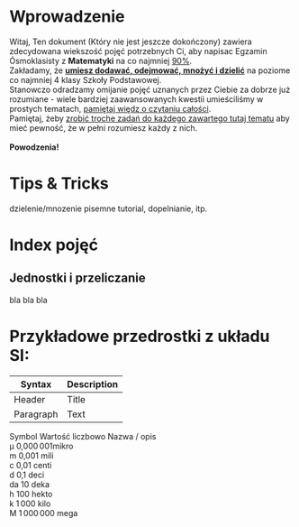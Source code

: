 # Wprowadzenie
Witaj,
Ten dokument (Który nie jest jeszcze dokończony) zawiera zdecydowana wiekszość pojęć potrzebnych Ci, aby napisac Egzamin Ósmoklasisty z **Matematyki** na co najmniej <ins>90%</ins>.<br>
Zakładamy, że <ins>**umiesz dodawać, odejmować, mnożyć i dzielić**</ins> na poziome co najmniej 4 klasy Szkoły Podstawowej.<br>
Stanowczo odradzamy omijanie pojęć uznanych przez Ciebie za dobrze już rozumiane - wiele bardziej zaawansowanych kwestii umieściliśmy w prostych tematach, <ins>pamiętaj więdz o czytaniu całości</ins>.<br>
Pamiętaj, żeby <ins>zrobić troche zadań do każdego zawartego tutaj tematu</ins> aby mieć pewność, że w pełni rozumiesz każdy z nich.<br><br>
**Powodzenia!**
# Tips & Tricks
dzielenie/mnozenie pisemne tutorial, dopelnianie, itp.
# Index pojęć
## Jednostki i przeliczanie
bla bla bla
# Przykładowe przedrostki z układu SI:
| Syntax      | Description |
| ----------- | ----------- |
| Header      | Title       |
| Paragraph   | Text        |
Symbol	Wartość liczbowo	Nazwa / opis<br>
µ&nbsp;0,000 001<tab>mikro<br>
m	      0,001	            mili<br>
c	      0,01	            centi<br>
d	      0,1	              deci<br>
da	    10	              deka<br>
h	      100	              hekto<br>
k	      1 000	            kilo<br>
M	      1 000 000	        mega<br>
